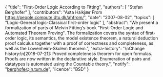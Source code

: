 {
    "title": "First-Order Logic According to Fitting",
    "authors": [
        "Stefan Berghofer"
    ],
    "contributors": "Asta Halkjær From <https://people.compute.dtu.dk/ahfrom/>",
    "date": "2007-08-02",
    "topics": [
        "Logic-General logic-Classical first-order logic"
    ],
    "abstract": "We present a formalization of parts of Melvin Fitting's book \"First-Order Logic and Automated Theorem Proving\". The formalization covers the syntax of first-order logic, its semantics, the model existence theorem, a natural deduction proof calculus together with a proof of correctness and completeness, as well as the Löwenheim-Skolem theorem.",
    "extra-history": "\nChange history:\n[2018-07-21]: Proved completeness theorem for open formulas. Proofs are now written in the declarative style. Enumeration of pairs and datatypes is automated using the Countable theory.",
    "notify": "berghofe@in.tum.de",
    "licence": "BSD"
}